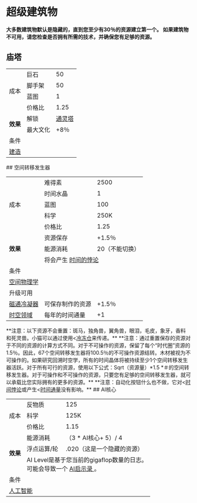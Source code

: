 # 超级建筑物
**大多数建筑物默认是隐藏的，直到您至少有30％的资源建立第一个。 如果建筑物不可用，请您检查是否拥有所需的技术，并确保您有足够的资源。**
## 庙塔
<table class="wikitable">
	<tbody>
		<tr>
			<td rowspan="4">
							成本
			</td>
			<td>
							巨石
			</td>
			<td>
							50
			</td>
		</tr>
		<tr>
			<td>
						脚手架
			</td>
			<td>
						50
			</td>
		</tr>
		<tr>
			<td>
						蓝图
			</td>
			<td>
						1
			</td>
		</tr>
		<tr>
			<td>
						价格比
			</td>
			<td>
						1.25
			</td>
		</tr>
		<tr>
			<td rowspan="2">
				<strong>
							效果
				</strong>
			</td>
			<td>
						解锁
			</td>
			<td>
				<a href="#">
							通灵塔
				</a>
			</td>
		</tr>
		<tr>
			<td>
						最大文化
			</td>
			<td>
						+8％
			</td>
		</tr>
		<tr>
			<td colspan="3">
						条件
			</td>
		</tr>
		<tr>
			<td colspan="3">
				<a href="?file=001-猫咪百科/03-科技/01-科技#建造">
							建造
				</a>
			</td>
		</tr>
	</tbody>
</table>
## 空间转移发生器
<table class="wikitable">
	<tbody>
		<tr>
			<td rowspan="5">
							成本
			</td>
			<td>
							难得素
			</td>
			<td>
							2500
			</td>
		</tr>
		<tr>
			<td>
						时间水晶
			</td>
			<td>
						1
			</td>
		</tr>
		<tr>
			<td>
						蓝图
			</td>
			<td>
						100
			</td>
		</tr>
		<tr>
			<td>
						科学
			</td>
			<td>
						250K
			</td>
		</tr>
		<tr>
			<td>
						价格比
			</td>
			<td>
						1.25
			</td>
		</tr>
		<tr>
			<td rowspan="3">
				<strong>
							效果
				</strong>
			</td>
			<td>
						资源保存
			</td>
			<td>
						+1.5％
			</td>
		</tr>
		<tr>
			<td>
						能源消耗
			</td>
			<td>
						20（不能切换）
			</td>
		</tr>
		<tr>
			<td colspan="3">
						将会产生
				<a href="#">
							时间的悖论
				</a>
			</td>
		</tr>
		<tr>
			<td colspan="3">
						条件
			</td>
		</tr>
		<tr>
			<td colspan="3">
				<a href="?file=001-猫咪百科/03-科技/01-科技#空间物理学">
							空间物理学
				</a>
			</td>
		</tr>
		<tr>
			<td colspan="3">
						升级可用
			</td>
		</tr>
		<tr>
			<td>
				<a href="?file=001-猫咪百科/04-作坊/01-升级#磁通冷凝器">
							磁通冷凝器
				</a>
			</td>
			<td>
						可保存制作的资源
			</td>
			<td>
						+1.5％
			</td>
		</tr>
		<tr>
			<td>
				<a href="?file=001-猫咪百科/04-作坊/01-升级#时空领域">
							时空领域
				</a>
			</td>
			<td>
						每年的时间通量
			</td>
			<td>
						+1
			</td>
		</tr>
	</tbody>
</table>
**注意：以下资源不会重置：斑马，独角兽，翼角兽，眼泪，毛皮，象牙，香料和死灵兽。小猫可以通过使用<<a href="#">冷冻仓</a>来传递。**
**注意：通过重置保存的资源对于不同的资源的计算方式不同。对于不可操作的资源，保留了每个“时代圈”资源的1.5％。因此，67个空间转移发生器将100.5％的不可操作资源结转。木材被视为不可操作的。如果研究回溯时空学，所有的时间晶体将被持续至少1个空间转移发生器活跃。对于所有可行的资源，使用以下公式：Sqrt（资源量）*1.5 *＃的空间转移发生器。对于可操作和不可操作的资源，只要您有足够的空间转移发生器，就可以承载比您实际拥有的更多的资源。**
**注意：自动化按钮什么也不做，它对<<a href="#">时间悖论</a>或产生<<a href="#">时间通量</a>没有影响。**
## AI核心
<table class="wikitable">
	<tbody>
		<tr>
			<td rowspan="3">
							成本
			</td>
			<td>
							反物质
			</td>
			<td>
							125
			</td>
		</tr>
		<tr>
			<td>
						科学
			</td>
			<td>
						125K
			</td>
		</tr>
		<tr>
			<td>
						价格比
			</td>
			<td>
						1.15
			</td>
		</tr>
		<tr>
			<td rowspan="3">
				<strong>
							效果
				</strong>
			</td>
			<td>
						能源消耗
			</td>
			<td>
						（3 * AI核心+ 5）/ 4
			</td>
		</tr>
		<tr>
			<td>
						浮点运算/轮
			</td>
			<td>
						.020（这是一个隐藏的资源）
			</td>
		</tr>
		<tr>
			<td colspan="2">
						AI Level是基于您当前的gigaflop数量的日志。
				<br style="clear:both">
						可能会导致一个
				<a href="#">
							AI启示录
				</a>
						。
			</td>
		</tr>
		<tr>
			<td colspan="3">
						条件
			</td>
		</tr>
		<tr>
			<td colspan="3">
				<a href="?file=001-猫咪百科/03-科技/01-科技#人工智能">
							人工智能
				</a>
			</td>
		</tr>
	</tbody>
</table>